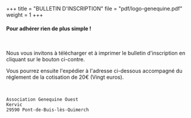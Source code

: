 +++
title = "BULLETIN D'INSCRIPTION"
file = "pdf/logo-genequine.pdf"
weight = 1
+++

#### Pour adhérer rien de plus simple !  

&ensp;

Nous vous invitons à télécharger et à imprimer le bulletin d'inscription en cliquant sur le bouton ci-contre.

Vous pourrez ensuite l'expédier à l'adresse ci-dessous accompagné du réglement de la cotisation de 20€ (Vingt euros).  

&ensp;&ensp;

```
Association Genequine Ouest
Kervic
29590 Pont-de-Buis-lès-Quimerch
```
